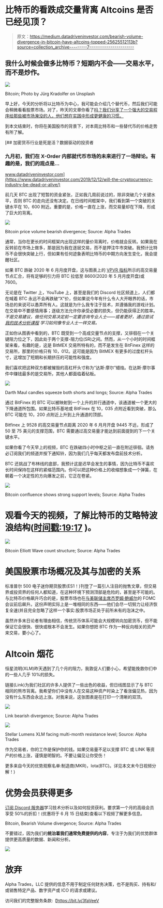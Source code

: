 # 比特币的看跌成交量背离 Altcoins 是否已经见顶？

> 原文：<https://medium.datadriveninvestor.com/bearish-volume-divergence-in-bitcoin-have-altcoins-topped-25625512113b?source=collection_archive---------7----------------------->

## 我什么时候会做多比特币？短期内不会——交易水平，而不是炒作。

![](img/354191d51a6259cb8cc0dce236dd8141.png)

Bitcoin; Photo by Jürg Kradolfer on Unsplash

早上好，今天的分析将以比特币为中心，我可能会介绍几个替代币，然后我们可能会稍微看看股票市场。对了，昨天的文章你看了[吗？我们分享了一个强大的交易程序给那些被市场淹没的人，他们想在实践中形成更健康的习惯。](https://medium.com/datadriveninvestor/the-many-bearish-faces-of-bitcoin-df8615889a0d?source=friends_link&sk=ed6fee15affddd191728a937059ba4ce)

到本文结束时，你将在美国股市的背景下，对本周比特币和一些替代币的价格走势有所了解。

[](https://www.datadriveninvestor.com/2019/12/12/will-the-cryptocurrency-industry-be-dead-or-alive/) [## 加密货币行业是死是活？数据驱动的投资者

### 九月初，我们在 X-Order 内部就代币市场的未来进行了一场辩论。有趣的是，我们的观点是…

www.datadriveninvestor.com](https://www.datadriveninvestor.com/2019/12/12/will-the-cryptocurrency-industry-be-dead-or-alive/) 

前几天 BTC 出现了短暂的资金紧张，正如我几周前说过的，除非突破几个关键水平，否则 BTC 的走向还没有决定。在日线时间框架中，我们看到第一个突破的关键水平在 10，600 附近。重要的是，价格一直在上涨，而交易量却在下降，形成了巨大的背离。

![](img/c49b5aca5ccb10b34740203d90a8125a.png)

Bitcoin price volume bearish divergence; Source: Alpha Trades

通常，当你在更长的时间框架内出现这样的量价背离时，价格就会反转。如果我在反转前在市场上做多，那是因为我在逐层交易，而不是押注牛市突破。我预计比特币不会很快突破上行，但如果有任何迹象表明比特币的中期方向发生变化，我会提醒社区。

如果 BTC 跌破 2020 年 6 月月度开盘，这与图表上的 [VPVR 指标](https://medium.com/@joezabbs/volume-profile-visible-range-e099f22cd2d7)所示的高交易量节点汇合，将有足够的引力将 BTC 拉低至 8600(2020 年 5 月月度开盘)或 7600。

无论是在 Twitter 上，YouTube 上，甚至是我们的 Discord 社区频道上，人们都在喊着 BTC 永远不会再跌破“X”价，但如果说今年有什么令人大开眼界的话，市场总的来说可以愚弄所有人。这就是为什么我专注于技术，并遵循我的游戏计划。在交易中不要感情用事；逐级方法允许你承受必要的损失，但仍能获得正的胜率。*不是交易建议，做任何交易决定前一定要咨询专业人士——或者更好，通过尝试* [*我的技术分析课程*](https://bit.ly/cryptoAnalysisBasics) *学习如何像专业人士一样交易。*

正如你从图表中看到的，BTC 既受到一个高成交量节点的支撑，又徘徊在一个关键阻力位之下，因此处于两个支撑-阻力位(SR)之间。然而，从一个小时的时间框架来看，有趣的是，这是 BitMEX 交易所特有的，而不是发生在 BitFinex 这样的交易所，那里的价格只有 10，012。这可能是因为 BitMEX 有更多的过度杠杆头寸，这增加了短期和长期挤压的可能性和强度。

我们喜欢把这种双方都被摧毁的高杠杆头寸称为“达斯·摩尔”蜡烛。在达斯·摩尔事件中赚钱最多的是交易所，其他人都面临着砧板。

![](img/95a21f99a3242e6a39b41e933971dc40.png)

Darth Maul candles squeeze both shorts and longs; Source: Alpha Trades

通过 BitFinex 的 BTC 可以被映射到一个上升的并行通道中，该通道被一个更大的下降通道所包围。如果比特币基地或 BitFinex 在 10，035 点附近看到突破，那么 BTC 可能在 10，200 点附近上升到上升通道的顶部。

Bitfinex 上 9528 的高交易量节点距离 2020 年 6 月月开盘 9445 不远，形成了 50 至 75 美元的支撑范围，BTC 需要通过高交易量才能达到前面提到的下一个关键水平。

如果你看了今天早上的视频，BTC 在跌破四小时中枢之前一直在附近徘徊。请务必订阅我们的频道并按下通知铃，因为我们几乎每天都发布盘前技术分析。

BTC 还挑战了布林线的底部，我预计这是迟早会发生的事情，因为比特币不喜欢长时间保持在这样的紧缩范围内。你可以把这种价格上的收缩想象成一个弹簧，在朝着一个决定性的方向爆发之前，它正在卷紧。

![](img/ef740ea3b40628248cebe90a1795b069.png)

Bitcoin confluence shows strong support levels; Source: Alpha Trades

# 观看今天的视频，了解比特币的艾略特波浪结构([时间戳:19:17](https://youtu.be/qb69rOzbmSo?t=1157) )。

![](img/a20b30880f87715fad2d049d29ef47ba.png)

Bitcoin Elliott Wave count structure; Source: Alpha Trades

# 美国股票市场概况及其与加密的关系

标准普尔 500 电子迷你期货股票(ES1！)刊登了一篇引人注目的抛售文章，但交易界或投资界的任何人都知道，在这种环境下预测顶部是危险的，甚至是不可能的。与比特币价格飙升巧合的是，股票市场也在[与美联储主席杰罗姆·鲍威尔](https://www.federalreserve.gov/newsevents/pressreleases/monetary20200610b.htm)的 FOMC 会议前后飙升。这份声明实际上是一堆相同的东西——他们会尽一切努力让经济恢复全速(并且完全忽略了这样一个事实:股票市场正处于前所未有的泡沫之中。

虽然许多末日论者有理由相信，传统货币体系可能会大规模转向加密货币，但不能保证它会很快、很快或根本不会发生。如果你想把 BTC 作为一种反向相关的资产来交易，要小心了。

# Altcoin 烟花

恒星流明(XLM)昨天遇到了几个月的阻力，我敦促人们要小心，希望能挽救你们中的一些人几乎 10%的损失。

链接(Link)为我们社区的许多人提供了一些出色的收益，但日线图显示了与 BTC 相同的熊市背离。我希望你们中没有人在交易这种资产时染上了看涨偏见热，因为没有什么东西会永远上涨。对我来说，这张图表是在打印一个清晰的双顶。

![](img/b75935fe4489e2f44d7ac9c853605402.png)

Link bearish divergence; Source: Alpha Trades

![](img/8a82dcf53e0b76ab347ed2c665cd0bcf.png)

Stellar Lumens XLM facing multi-month resistance level; Source: Alpha Trades

作为交易者，你的工作是保护你的钱。如果交易量不足以支撑 BTC 或 LINK 等资产的价格上涨，谨慎是明智的。不要让偏见让你受伤！

更多来自今天的优势观察名单:制造商(MKR)，Iota(BTC)。详见本文末今日视频分解！)

# 优势会员获得更多

[订阅 Discord 服务器](https://bit.ly/2KJ1oor)学习技术分析以及如何投资获利。要求第一个月的高级会员享受 50%的折扣！(优惠将于 6 月 15 日结束)查看以下视频了解更多信息。

Bitcoin, Bearish Volume divergence; Source: Alpha Trades

不要错过，因为我们的**统治着我们通常免费提供的内容**，专注于为我们的优势群体提供更高质量的数据、新闻和分析。

![](img/376c5b5e4934366cfbbd101bcb5f2bd2.png)

# 放弃

Alpha Trades，LLC 提供的信息不用于制定任何财务决策，也不是购买、持有和/或销售特定产品、数字资产或 ICO 的请求或建议。

访问我们的完整服务条款:【https://bit.ly/3faVeeV 